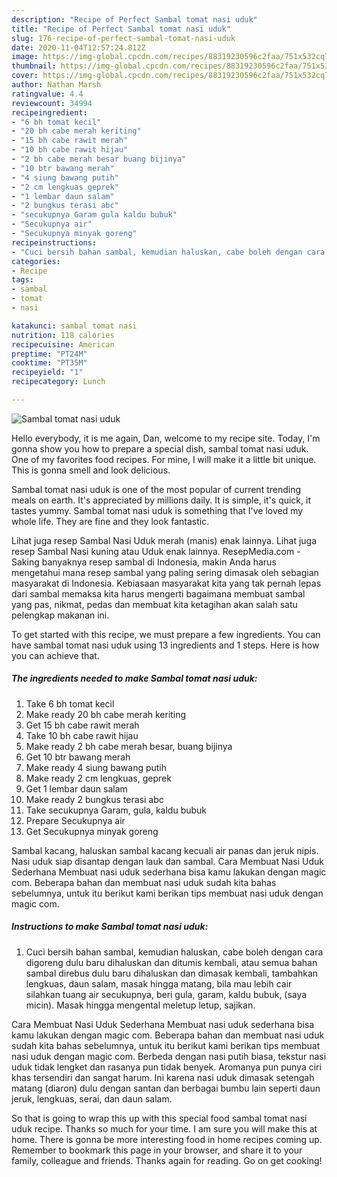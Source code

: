 ```yaml
---
description: "Recipe of Perfect Sambal tomat nasi uduk"
title: "Recipe of Perfect Sambal tomat nasi uduk"
slug: 176-recipe-of-perfect-sambal-tomat-nasi-uduk
date: 2020-11-04T12:57:24.812Z
image: https://img-global.cpcdn.com/recipes/88319230596c2faa/751x532cq70/sambal-tomat-nasi-uduk-foto-resep-utama.jpg
thumbnail: https://img-global.cpcdn.com/recipes/88319230596c2faa/751x532cq70/sambal-tomat-nasi-uduk-foto-resep-utama.jpg
cover: https://img-global.cpcdn.com/recipes/88319230596c2faa/751x532cq70/sambal-tomat-nasi-uduk-foto-resep-utama.jpg
author: Nathan Marsh
ratingvalue: 4.4
reviewcount: 34994
recipeingredient:
- "6 bh tomat kecil"
- "20 bh cabe merah keriting"
- "15 bh cabe rawit merah"
- "10 bh cabe rawit hijau"
- "2 bh cabe merah besar buang bijinya"
- "10 btr bawang merah"
- "4 siung bawang putih"
- "2 cm lengkuas geprek"
- "1 lembar daun salam"
- "2 bungkus terasi abc"
- "secukupnya Garam gula kaldu bubuk"
- "Secukupnya air"
- "Secukupnya minyak goreng"
recipeinstructions:
- "Cuci bersih bahan sambal, kemudian haluskan, cabe boleh dengan cara digoreng dulu baru dihaluskan dan ditumis kembali, atau semua bahan sambal direbus dulu baru dihaluskan dan dimasak kembali, tambahkan lengkuas, daun salam, masak hingga matang, bila mau lebih cair silahkan tuang air secukupnya, beri gula, garam, kaldu bubuk, (saya micin). Masak hingga mengental meletup letup, sajikan."
categories:
- Recipe
tags:
- sambal
- tomat
- nasi

katakunci: sambal tomat nasi 
nutrition: 118 calories
recipecuisine: American
preptime: "PT24M"
cooktime: "PT35M"
recipeyield: "1"
recipecategory: Lunch

---
```



![Sambal tomat nasi uduk](https://img-global.cpcdn.com/recipes/88319230596c2faa/751x532cq70/sambal-tomat-nasi-uduk-foto-resep-utama.jpg)

Hello everybody, it is me again, Dan, welcome to my recipe site. Today, I'm gonna show you how to prepare a special dish, sambal tomat nasi uduk. One of my favorites food recipes. For mine, I will make it a little bit unique. This is gonna smell and look delicious.

Sambal tomat nasi uduk is one of the most popular of current trending meals on earth. It's appreciated by millions daily. It is simple, it's quick, it tastes yummy. Sambal tomat nasi uduk is something that I've loved my whole life. They are fine and they look fantastic.

Lihat juga resep Sambal Nasi Uduk merah (manis) enak lainnya. Lihat juga resep Sambal Nasi kuning atau Uduk enak lainnya. ResepMedia.com - Saking banyaknya resep sambal di Indonesia, makin Anda harus mengetahui mana resep sambal yang paling sering dimasak oleh sebagian masyarakat di Indonesia. Kebiasaan masyarakat kita yang tak pernah lepas dari sambal memaksa kita harus mengerti bagaimana membuat sambal yang pas, nikmat, pedas dan membuat kita ketagihan akan salah satu pelengkap makanan ini.


To get started with this recipe, we must prepare a few ingredients. You can have sambal tomat nasi uduk using 13 ingredients and 1 steps. Here is how you can achieve that.

<!--inarticleads1-->

##### The ingredients needed to make Sambal tomat nasi uduk:

1. Take 6 bh tomat kecil
1. Make ready 20 bh cabe merah keriting
1. Get 15 bh cabe rawit merah
1. Take 10 bh cabe rawit hijau
1. Make ready 2 bh cabe merah besar, buang bijinya
1. Get 10 btr bawang merah
1. Make ready 4 siung bawang putih
1. Make ready 2 cm lengkuas, geprek
1. Get 1 lembar daun salam
1. Make ready 2 bungkus terasi abc
1. Take secukupnya Garam, gula, kaldu bubuk
1. Prepare Secukupnya air
1. Get Secukupnya minyak goreng


Sambal kacang, haluskan sambal kacang kecuali air panas dan jeruk nipis. Nasi uduk siap disantap dengan lauk dan sambal. Cara Membuat Nasi Uduk Sederhana Membuat nasi uduk sederhana bisa kamu lakukan dengan magic com. Beberapa bahan dan membuat nasi uduk sudah kita bahas sebelumnya, untuk itu berikut kami berikan tips membuat nasi uduk dengan magic com. 

<!--inarticleads2-->

##### Instructions to make Sambal tomat nasi uduk:

1. Cuci bersih bahan sambal, kemudian haluskan, cabe boleh dengan cara digoreng dulu baru dihaluskan dan ditumis kembali, atau semua bahan sambal direbus dulu baru dihaluskan dan dimasak kembali, tambahkan lengkuas, daun salam, masak hingga matang, bila mau lebih cair silahkan tuang air secukupnya, beri gula, garam, kaldu bubuk, (saya micin). Masak hingga mengental meletup letup, sajikan.


Cara Membuat Nasi Uduk Sederhana Membuat nasi uduk sederhana bisa kamu lakukan dengan magic com. Beberapa bahan dan membuat nasi uduk sudah kita bahas sebelumnya, untuk itu berikut kami berikan tips membuat nasi uduk dengan magic com. Berbeda dengan nasi putih biasa, tekstur nasi uduk tidak lengket dan rasanya pun tidak benyek. Aromanya pun punya ciri khas tersendiri dan sangat harum. Ini karena nasi uduk dimasak setengah matang (diaron) dulu dengan santan dan berbagai bumbu lain seperti daun jeruk, lengkuas, serai, dan daun salam. 

So that is going to wrap this up with this special food sambal tomat nasi uduk recipe. Thanks so much for your time. I am sure you will make this at home. There is gonna be more interesting food in home recipes coming up. Remember to bookmark this page in your browser, and share it to your family, colleague and friends. Thanks again for reading. Go on get cooking!
